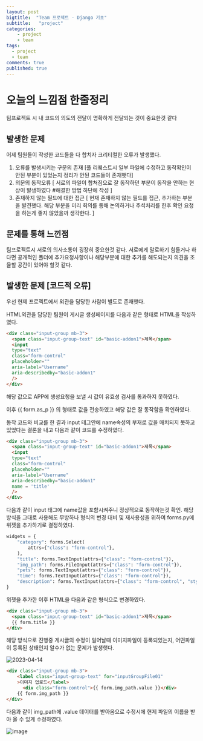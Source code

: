 ```yaml
---
layout: post
bigtitle:  "Team 프로젝트 - Django 기초"
subtitle:   "project"
categories:
    - project
    - team
tags:
  - project
  - team
comments: true
published: true
---
```

# 오늘의 느낌점 한줄정리

팀프로젝트 시 내 코드의 의도의 전달이 명확하게 전달되는 것이 중요한것 같다

## 발생한 문제

어제 팀원들이 작성한 코드들을 다 합치자 크리티컬한 오류가 발생했다.

1. 오류를 발생시키는 구문의 존재
   [풀 리퀘스트시 일부 파일에 수정하고 동작확인이 안된 부분이 있었는지 정리가 안된 코드들이 존재햇다]
2. 의문의 동작오류
   [ 서로의 파일이 합쳐짐으로 잘 동작하던 부분이 동작을 안하는 현상이 발생하였다 #해결한 방법 하단에 작성 ]
3. 존재하지 않는 필드에 대한 접근
   [ 현재 존재하지 않는 필드를 접근, 추가하는 부분을 발견햇다. 해당 부분을 미리 회의를 통해 논의하거나 주석처리를 한후 확인 요청을 하는게 좋지 않았을까 생각한다. ]

## 문제를 통해 느낀점

팀프로젝트시 서로의 의사소통이 굉장히 중요한것 같다.
서로에게 말로하기 힘들거나 하다면 공개적인 폴더에 추가요청사항이나 해당부분에 대한 추가를 해도되는지 의견을 조율할 공간이 있어야 할것 같다.

## 발생한 문제 [코드적 오류]

우선 현제 프로젝트에서 외관을 담당한 사람이 별도로 존재햇다.

HTML외관을 담당한 팀원이 게시글 생성페이지를 다음과 같은 형태로 HTML을 작성하였다.

```html
<div class="input-group mb-3">
  <span class="input-group-text" id="basic-addon1">제목</span>
  <input
  type="text"
  class="form-control"
  placeholder=""
  aria-label="Username"
  aria-describedby="basic-addon1"
  />
</div>
```

해당 값으로 APP에 생성요청을 보낼 시 값이 유효성 검사를 통과하지 못하였다.

이후 {{ form.as_p }} 의 형태로 값을 전송하였고 해당 값은 잘 동작함을 확인하였다.

동작 코드와 비교를 한 결과 input 테그안에 name속성의 부재로 값을 매치되지 못하고 있었다는 결론을 내고 다음과 같이 코드를 수정하였다.

```html
<div class="input-group mb-3">
  <span class="input-group-text" id="basic-addon1">제목</span>
  <input
  type="text"
  class="form-control"
  placeholder=""
  aria-label="Username"
  aria-describedby="basic-addon1"
  name = 'title'
  />
</div>
```

다음과 같이 input 태그에 name값을 포함시켜주니 정상적으로 동작하는것 확인.
해당 방식을 그대로 사용해도 무방하나 형식의 변경 대비 및 재사용성을 위하여 forms.py에 위젯을 추가하기로 결정하였다.

```python
widgets = {
    "category": forms.Select(
        attrs={"class": "form-control"},
    ),
    "title": forms.TextInput(attrs={"class": "form-control"}),
    "img_path": forms.FileInput(attrs={"class": "form-control"}),
    "pets": forms.TextInput(attrs={"class": "form-control"}),
    "time": forms.TextInput(attrs={"class": "form-control"}),
    "description": forms.TextInput(attrs={"class": "form-control", "style":"height: 300px"}),
}
```

위젯을 추가한 이후 HTML을 다음과 같은 형식으로 변경하였다.

```html
<div class="input-group mb-3">
  <span class="input-group-text" id="basic-addon1">제목</span>
  {{ form.title }}
</div>
```

해당 방식으로 진행중 게시글의 수정이 일어날때 이미지파일이 등록되있는지, 어떤파일이 등록된 상태인지 알수가 없는 문제가 발생햇다.

![2023-04-14](https://user-images.githubusercontent.com/33407161/232042281-ae17faa2-b0ab-44fa-a487-a61d1480f8e9.png)

```html
<div class="input-group mb-3">
    <label class="input-group-text" for="inputGroupFile01"
    >이미지 업로드</label>
      <div class="form-control">{{ form.img_path.value }}</div>
    {{ form.img_path }}
</div>
```

다음과 같이 img_path에 .value 데이터를 받아옴으로 수정시에 현제 파일의 이름을 받아 올 수 있게 수정하였다.

![image](https://user-images.githubusercontent.com/33407161/232042712-1df15901-3215-4c15-bdec-61bbc6df912e.png)
